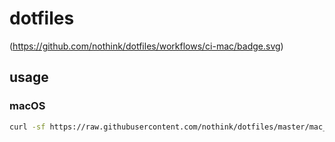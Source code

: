 
# dotfiles

(https://github.com/nothink/dotfiles/workflows/ci-mac/badge.svg)

## usage

### macOS
```sh
curl -sf https://raw.githubusercontent.com/nothink/dotfiles/master/mac_bootstrap.sh | sh -s
```